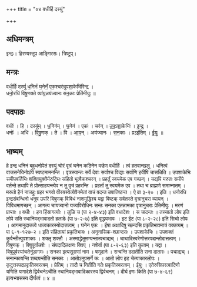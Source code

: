 +++
title = "०४ वधीर्हि दस्युं"

+++
## अधिमन्त्रम्
इन्द्रः। हिरण्यस्तूप आङ्गिरसः। त्रिष्टुप्।

## मन्त्रः
वधी॒र्हि दस्युं॑ ध॒निनं॑ घ॒नेनँ॒ एक॒श्चर॑न्नुपशा॒केभि॑रिन्द्र ।  
धनो॒रधि॑ विषु॒णक्ते व्या॑य॒न्नय॑ज्वानः सन॒काः प्रेति॑मीयुः ॥

## पदपाठः
वधीः॑ । हि । दस्यु॑म् । ध॒निन॑म् । घ॒नेन॑ । एकः॑ । चर॑न् । उ॒प॒ऽशा॒केभिः॑ । इ॒न्द्र॒ ।  
धनोः॑ । अधि॑ । वि॒षु॒णक् । ते । वि । आ॒य॒न् । अय॑ज्वानः । स॒न॒काः । प्रऽइ॑तिम् । ई॒युः॒ ॥

## भाष्यम्
हे इन्द्र धनिनं बहुधनोपेतं दस्युं चोरं वृत्रं घनेन कठिनेन वज्रेण वधीर्हि । त्वं हतवान्खलु । धनित्वं वाजसनेयिनोऽपि स्पष्टमामनन्ति । वृत्रस्यान्तः सर्वे देवाः सर्वाश्च विद्याः सर्वाणि हवींषि चासन्निति । उपशाकेभिः समीपवर्तिभिः शक्तियुक्तैर्मरुद्भिः सहितो भूत्वैकश्चरन् । प्रहर्तुं स्वयमेक एव गच्छन् । यद्यपि मरुतः समीपे वर्तन्ते तथापि ते प्रोत्साहयन्त्येव न तु वृत्रं प्रहरन्ति । प्रहर्ता तु स्वयमेक एव । तथा च ब्राह्मणे समाम्नातम् । मरुतो हैनं नाजहुः प्रहर भगवो वीरयस्वेत्येवैनमेतां वाचं वदन्त उपातिष्ठन्त । ऐ ब्रा ३-२० । इति । धनोरधि इन्द्रसंबन्धिनो धनुष उपरि विषुणक् विविधं नाशमुद्धिश्य यद्वा विष्टक् सर्वतस्ते वृत्रानुचरा व्यायन् । विविधमागच्छन् । आगत्य चायज्वानो यज्वविरोधिनः सन्तः सनका एतन्नामका वृत्रानुचराः प्रेतिमीयुः । मरणं प्राप्ताः ॥ वधीः । हन हिंसागत्योः । लुङि च (पा २-४-४३) इति वधादेशः । स चादन्तः । तस्यातो लोप इति लोपे सति स्थानिवद्भावादतो हलादेः (पा ७-२-७) इति वृद्ध्यभावः । इट ईट (पा ८-२-२८) इति सिचो लोपः । आगमानुदात्तत्वे धात्वकारस्योदात्तत्वम् । घनेन एकः । ईषा अक्षादिषु च्छन्दसि प्रकृतिभावमात्रं वक्तव्यम् । पा ६-१-१२७-२ । इति संहितायां प्रकृतिभावः । अनुनासिक-श्छान्दसः । उपशाकेभिः । उपशक्तं कुर्वन्तीत्युपशाकाः । शक्लृ शक्तौ । अस्माद्धेतुमण्यन्तात्पचाद्यच् । थाथादिस्वरेणोत्तरपदान्तोदात्तत्वम् । विषुणक् । विषुपूर्वान्नशेः । संपदादिलक्षणः क्विप् । नशेर्वा (पा ८-२-६३) इति कुत्वम् । यद्वा । विषुपूर्वस्यांचतेर्नुडागमः । सनका इत्यसुराणां नाम । षणुदाने । सन्वन्ति ददातीति सना दातारः । पचाद्यच् । सनान्कायन्ति शब्दयन्तीति सनकाः । आतोऽनुपसर्गे कः । आतो लोप इट चेत्याकारलोपः । कृदुत्तरपदप्रकृतिस्वरत्वम् । प्रेतिम् । तादौ च नितीति गतेः प्रकृतिस्वरत्वम् । ईयुः । एतेरुसिपरत्वादिणो यणिति यणादेशे द्विर्वचनेऽचीति स्थानिवद्भावादिकारस्य द्विर्वचनम् । दीर्घ इणः किति (पा ७-४-६९) इत्यभ्यासस्य दीर्घत्वं ॥ ४ ॥